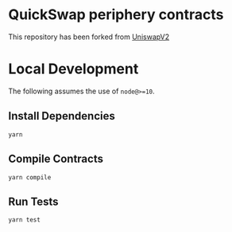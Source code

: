 # QuickSwap periphery contracts

This repository has been forked from [UniswapV2](https://github.com/Uniswap/uniswap-v2-periphery)

# Local Development

The following assumes the use of `node@>=10`.

## Install Dependencies

`yarn`

## Compile Contracts

`yarn compile`

## Run Tests

`yarn test`
